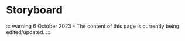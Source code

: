# Storyboard

::: warning
6 October 2023 - The content of this page is currently being edited/updated.
:::